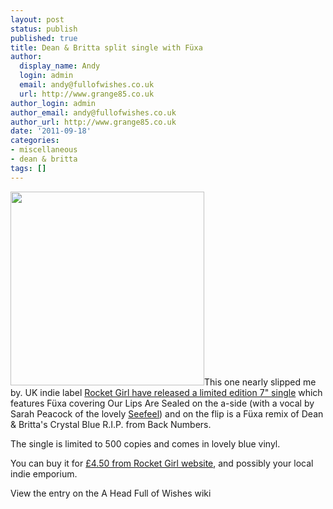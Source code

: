 ```yaml
---
layout: post
status: publish
published: true
title: Dean & Britta split single with Füxa
author:
  display_name: Andy
  login: admin
  email: andy@fullofwishes.co.uk
  url: http://www.grange85.co.uk
author_login: admin
author_email: andy@fullofwishes.co.uk
author_url: http://www.grange85.co.uk
date: '2011-09-18'
categories:
- miscellaneous
- dean & britta
tags: []
---
```

<p><img alt="" src="https://media.fullofwishes.co.uk/07-dean_and_britta/sleeves/dab_crystalblue.jpg" title="Our Lips Are Sealed / Crystal Blue" class="alignright" width="310" height="310" />This one nearly slipped me by. UK indie label <a href="http://rocketgirl.co.uk/label/release/rgirl76">Rocket Girl have released a limited edition 7" single</a> which features Füxa covering Our Lips Are Sealed on the a-side (with a vocal by Sarah Peacock of the lovely <a href="http://en.wikipedia.org/wiki/Seefeel">Seefeel</a>) and on the flip is a Füxa remix of Dean & Britta's Crystal Blue R.I.P. from Back Numbers.</p>
<p>The single is limited to 500 copies and comes in lovely blue vinyl.</p>
<p>You can buy it for <a href="http://rocketgirl.co.uk/label/release/rgirl76">£4.50 from Rocket Girl website</a>, and possibly your local indie emporium.</p>
<p>View the entry on the A Head Full of Wishes wiki</p>
